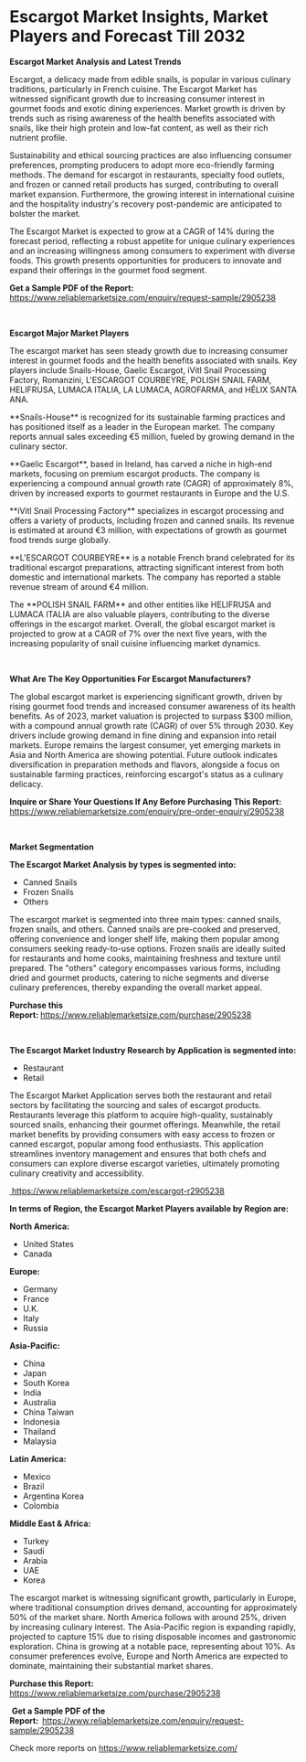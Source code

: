 <p><h1>Escargot Market Insights, Market Players and Forecast Till 2032</h1></p><p><strong>Escargot Market Analysis and Latest Trends</strong></p>
<p><p>Escargot, a delicacy made from edible snails, is popular in various culinary traditions, particularly in French cuisine. The Escargot Market has witnessed significant growth due to increasing consumer interest in gourmet foods and exotic dining experiences. Market growth is driven by trends such as rising awareness of the health benefits associated with snails, like their high protein and low-fat content, as well as their rich nutrient profile. </p><p>Sustainability and ethical sourcing practices are also influencing consumer preferences, prompting producers to adopt more eco-friendly farming methods. The demand for escargot in restaurants, specialty food outlets, and frozen or canned retail products has surged, contributing to overall market expansion. Furthermore, the growing interest in international cuisine and the hospitality industry's recovery post-pandemic are anticipated to bolster the market. </p><p>The Escargot Market is expected to grow at a CAGR of 14% during the forecast period, reflecting a robust appetite for unique culinary experiences and an increasing willingness among consumers to experiment with diverse foods. This growth presents opportunities for producers to innovate and expand their offerings in the gourmet food segment.</p></p>
<p><strong>Get a Sample PDF of the Report:&nbsp;</strong> <a href="https://www.reliablemarketsize.com/enquiry/request-sample/2905238?utm_campaign=2808&utm_medium=2&utm_source=Github&utm_content=ia&utm_term=12032025&utm_id=escargot">https://www.reliablemarketsize.com/enquiry/request-sample/2905238</a></p>
<p>&nbsp;</p>
<p><strong>Escargot Major Market Players</strong></p>
<p><p>The escargot market has seen steady growth due to increasing consumer interest in gourmet foods and the health benefits associated with snails. Key players include Snails-House, Gaelic Escargot, iVitl Snail Processing Factory, Romanzini, L'ESCARGOT COURBEYRE, POLISH SNAIL FARM, HELIFRUSA, LUMACA ITALIA, LA LUMACA, AGROFARMA, and HÉLIX SANTA ANA.</p><p>**Snails-House** is recognized for its sustainable farming practices and has positioned itself as a leader in the European market. The company reports annual sales exceeding €5 million, fueled by growing demand in the culinary sector.</p><p>**Gaelic Escargot**, based in Ireland, has carved a niche in high-end markets, focusing on premium escargot products. The company is experiencing a compound annual growth rate (CAGR) of approximately 8%, driven by increased exports to gourmet restaurants in Europe and the U.S.</p><p>**iVitl Snail Processing Factory** specializes in escargot processing and offers a variety of products, including frozen and canned snails. Its revenue is estimated at around €3 million, with expectations of growth as gourmet food trends surge globally.</p><p>**L'ESCARGOT COURBEYRE** is a notable French brand celebrated for its traditional escargot preparations, attracting significant interest from both domestic and international markets. The company has reported a stable revenue stream of around €4 million.</p><p>The **POLISH SNAIL FARM** and other entities like HELIFRUSA and LUMACA ITALIA are also valuable players, contributing to the diverse offerings in the escargot market. Overall, the global escargot market is projected to grow at a CAGR of 7% over the next five years, with the increasing popularity of snail cuisine influencing market dynamics.</p></p>
<p>&nbsp;</p>
<p><strong>What Are The Key Opportunities For Escargot Manufacturers?</strong></p>
<p><p>The global escargot market is experiencing significant growth, driven by rising gourmet food trends and increased consumer awareness of its health benefits. As of 2023, market valuation is projected to surpass $300 million, with a compound annual growth rate (CAGR) of over 5% through 2030. Key drivers include growing demand in fine dining and expansion into retail markets. Europe remains the largest consumer, yet emerging markets in Asia and North America are showing potential. Future outlook indicates diversification in preparation methods and flavors, alongside a focus on sustainable farming practices, reinforcing escargot's status as a culinary delicacy.</p></p>
<p><strong>Inquire or Share Your Questions If Any Before Purchasing This Report:</strong> <a href="https://www.reliablemarketsize.com/enquiry/pre-order-enquiry/2905238?utm_campaign=2808&utm_medium=2&utm_source=Github&utm_content=ia&utm_term=12032025&utm_id=escargot">https://www.reliablemarketsize.com/enquiry/pre-order-enquiry/2905238</a></p>
<p>&nbsp;</p>
<p><strong>Market Segmentation</strong></p>
<p><strong>The Escargot Market Analysis by types is segmented into:</strong></p>
<p><ul><li>Canned Snails</li><li>Frozen Snails</li><li>Others</li></ul></p>
<p><p>The escargot market is segmented into three main types: canned snails, frozen snails, and others. Canned snails are pre-cooked and preserved, offering convenience and longer shelf life, making them popular among consumers seeking ready-to-use options. Frozen snails are ideally suited for restaurants and home cooks, maintaining freshness and texture until prepared. The "others" category encompasses various forms, including dried and gourmet products, catering to niche segments and diverse culinary preferences, thereby expanding the overall market appeal.</p></p>
<p><strong>Purchase this Report:&nbsp;</strong><a href="https://www.reliablemarketsize.com/purchase/2905238?utm_campaign=2808&utm_medium=2&utm_source=Github&utm_content=ia&utm_term=12032025&utm_id=escargot">https://www.reliablemarketsize.com/purchase/2905238</a></p>
<p>&nbsp;</p>
<p><strong>The Escargot Market Industry Research by Application is segmented into:</strong></p>
<p><ul><li>Restaurant</li><li>Retail</li></ul></p>
<p><p>The Escargot Market Application serves both the restaurant and retail sectors by facilitating the sourcing and sales of escargot products. Restaurants leverage this platform to acquire high-quality, sustainably sourced snails, enhancing their gourmet offerings. Meanwhile, the retail market benefits by providing consumers with easy access to frozen or canned escargot, popular among food enthusiasts. This application streamlines inventory management and ensures that both chefs and consumers can explore diverse escargot varieties, ultimately promoting culinary creativity and accessibility.</p></p>
<p><a href="https://www.reliablemarketsize.com/escargot-r2905238?utm_campaign=2808&utm_medium=2&utm_source=Github&utm_content=ia&utm_term=12032025&utm_id=escargot">&nbsp;https://www.reliablemarketsize.com/escargot-r2905238</a></p>
<p><strong>In terms of Region, the Escargot Market Players available by Region are:</strong></p>
<p>
    <p> <strong> North America: </strong>
        <ul>
            <li>United States</li>
            <li>Canada</li>
        </ul>
        </p> 
    <p> <strong> Europe: </strong>
        <ul>
            <li>Germany</li>
            <li>France</li>
            <li>U.K.</li>
            <li>Italy</li>
            <li>Russia</li>
        </ul>
        </p> 
    <p> <strong> Asia-Pacific: </strong>
        <ul>
            <li>China</li>
            <li>Japan</li>
            <li>South Korea</li>
            <li>India</li>
            <li>Australia</li>
            <li>China Taiwan</li>
            <li>Indonesia</li>
            <li>Thailand</li>
            <li>Malaysia</li>
        </ul>
        </p> 
    <p> <strong> Latin America: </strong>
        <ul>
            <li>Mexico</li>
            <li>Brazil</li>
            <li>Argentina Korea</li>
            <li>Colombia</li>
        </ul>
        </p> 
    <p> <strong> Middle East & Africa: </strong>
        <ul>
            <li>Turkey</li>
            <li>Saudi</li>
            <li>Arabia</li>
            <li>UAE</li>
            <li>Korea</li>
        </ul>
    </p>
    </p>
<p><p>The escargot market is witnessing significant growth, particularly in Europe, where traditional consumption drives demand, accounting for approximately 50% of the market share. North America follows with around 25%, driven by increasing culinary interest. The Asia-Pacific region is expanding rapidly, projected to capture 15% due to rising disposable incomes and gastronomic exploration. China is growing at a notable pace, representing about 10%. As consumer preferences evolve, Europe and North America are expected to dominate, maintaining their substantial market shares.</p></p>
<p><strong>Purchase this Report: </strong><a href="https://www.reliablemarketsize.com/purchase/2905238?utm_campaign=2808&utm_medium=2&utm_source=Github&utm_content=ia&utm_term=12032025&utm_id=escargot">https://www.reliablemarketsize.com/purchase/2905238</a></p>
<p>&nbsp;<strong>Get a Sample PDF of the Report:&nbsp;&nbsp;</strong><a href="https://www.reliablemarketsize.com/enquiry/request-sample/2905238?utm_campaign=2808&utm_medium=2&utm_source=Github&utm_content=ia&utm_term=12032025&utm_id=escargot">https://www.reliablemarketsize.com/enquiry/request-sample/2905238</a></p>
<p><strong></strong></p>
<p>Check more reports on <a href="https://www.reliablemarketsize.com/?utm_campaign=2808&utm_medium=2&utm_source=Github&utm_content=ia&utm_term=12032025&utm_id=escargot">https://www.reliablemarketsize.com/</a></p>